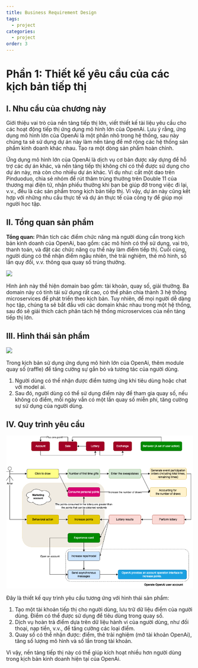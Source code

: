 ```yaml
---
title: Business Requirement Design
tags:
  - project
categories:
  - project
order: 3
---
```

# Phần 1: Thiết kế yêu cầu của các kịch bản tiếp thị

## **I. Nhu cầu của chương này**

Giới thiệu vai trò của nền tảng tiếp thị lớn, viết thiết kế tài liệu yêu cầu cho các hoạt động tiếp thị ứng dụng mô hình lớn của OpenAi. Lưu ý rằng, ứng dụng mô hình lớn của OpenAi là một phần nhỏ trong hệ thống, sau này chúng ta sẽ sử dụng dự án này làm nền tảng để mở rộng các hệ thống sản phẩm kinh doanh khác nhau. Tạo ra một dòng sản phẩm hoàn chỉnh.

Ứng dụng mô hình lớn của OpenAi là dịch vụ cơ bản được xây dựng để hỗ trợ các dự án khác, và nền tảng tiếp thị không chỉ có thể được sử dụng cho dự án này, mà còn cho nhiều dự án khác. Ví dụ như: cắt một dao trên Pinduoduo, chia sẻ nhóm để rút thăm trúng thưởng trên Double 11 của thương mại điện tử, nhận phiếu thưởng khi bạn bè giúp đỡ trong việc đi lại, v.v., đều là các sản phẩm trong kịch bản tiếp thị. Vì vậy, dự án này cũng kết hợp với những nhu cầu thực tế và dự án thực tế của công ty để giúp mọi người học tập.

## **II. Tổng quan sản phẩm**

**Tổng quan:** Phân tích các điểm chức năng mà người dùng cần trong kịch bản kinh doanh của OpenAi, bao gồm: các mô hình có thể sử dụng, vai trò, thanh toán, và đặt các chức năng cụ thể này làm điểm tiếp thị. Cuối cùng, người dùng có thể nhận điểm ngẫu nhiên, thẻ trải nghiệm, thẻ mô hình, số lần quy đổi, v.v. thông qua quay số trúng thưởng.

![](https://article-images.zsxq.com/Fr-YKqgqkSonIhsk8YU-VXEfsQDX)

Hình ảnh này thể hiện domain bao gồm: tài khoản, quay số, giải thưởng. Ba domain này có tính tái sử dụng rất cao, có thể phân chia thành 3 hệ thống microservices để phát triển theo kịch bản. Tuy nhiên, để mọi người dễ dàng học tập, chúng ta sẽ bắt đầu với các domain khác nhau trong một hệ thống, sau đó sẽ giải thích cách phân tách hệ thống microservices của nền tảng tiếp thị lớn.

## **III. Hình thái sản phẩm**

![](https://article-images.zsxq.com/Fqus3LIrFJ24W9qq7roecqxO7DAd)

Trong kịch bản sử dụng ứng dụng mô hình lớn của OpenAi, thêm module quay số (raffle) để tăng cường sự gắn bó và tương tác của người dùng.

1. Người dùng có thể nhận được điểm tương ứng khi tiêu dùng hoặc chat với model ai.
2. Sau đó, người dùng có thể sử dụng điểm này để tham gia quay số, nếu không có điểm, mỗi ngày vẫn có một lần quay số miễn phí, tăng cường sự sử dụng của người dùng.

## **IV. Quy trình yêu cầu**

![raffle-requirement-design.png](https://raw.githubusercontent.com/vanhung4499/images/master/snap/raffle-requirement-design.png)


Đây là thiết kế quy trình yêu cầu tương ứng với hình thái sản phẩm:

1. Tạo một tài khoản tiếp thị cho người dùng, lưu trữ dữ liệu điểm của người dùng. Điểm có thể được sử dụng để tiêu dùng trong quay số.
2. Dịch vụ hoàn trả điểm dựa trên dữ liệu hành vi của người dùng, như đối thoại, nạp tiền, v.v., để tăng cường các loại điểm.
3. Quay số có thể nhận được: điểm, thẻ trải nghiệm (mở tài khoản OpenAi), tăng số lượng mô hình và số lần trong tài khoản.

Vì vậy, nền tảng tiếp thị này có thể giúp kích hoạt nhiều hơn người dùng trong kịch bản kinh doanh hiện tại của OpenAi.